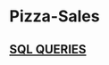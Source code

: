 # Pizza-Sales
## [SQL QUERIES](https://docs.google.com/document/d/1jlb6HwDV2PscEB2lU0XRKosAXhGNIJtc/edit?usp=drive_link&ouid=108983655809353128412&rtpof=true&sd=true)
